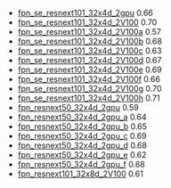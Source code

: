* [fpn_se_resnext101_32x4d_2gpu](configs/fpn_se_resnext101_32x4d_cityscapes_2gpu.py) 0.66
* [fpn_se_resnext101_32x4d_2V100](configs/fpn_se_resnext101_32x4d_cityscapes_2V100.py) 0.70
* [fpn_se_resnext101_32x4d_2V100a](configs/fpn_se_resnext101_32x4d_cityscapes_2V100a.py) 0.57
* [fpn_se_resnext101_32x4d_2V100b](configs/fpn_se_resnext101_32x4d_cityscapes_2V100a.py) 0.68
* [fpn_se_resnext101_32x4d_2V100c](configs/fpn_se_resnext101_32x4d_cityscapes_2V100c.py) 0.63
* [fpn_se_resnext101_32x4d_2V100d](configs/fpn_se_resnext101_32x4d_cityscapes_2V100d.py) 0.67
* [fpn_se_resnext101_32x4d_2V100e](configs/fpn_se_resnext101_32x4d_cityscapes_2V100e.py) 0.69
* [fpn_se_resnext101_32x4d_2V100f](configs/fpn_se_resnext101_32x4d_cityscapes_2V100f.py) 0.66
* [fpn_se_resnext101_32x4d_2V100g](configs/fpn_se_resnext101_32x4d_cityscapes_2V100g.py) 0.70
* [fpn_se_resnext101_32x4d_2V100h](configs/fpn_se_resnext101_32x4d_cityscapes_2V100g.py) 0.71
* [fpn_resnext50_32x4d_2gpu](configs/fpn_resnext50_32x4d_cityscapes_2gpu.py) 0.59
* [fpn_resnext50_32x4d_2gpu_a](configs/fpn_resnext50_32x4d_cityscapes_2gpu_a.py) 0.64
* [fpn_resnext50_32x4d_2gpu_b](configs/fpn_resnext50_32x4d_cityscapes_2gpu_b.py) 0.65
* [fpn_resnext50_32x4d_2gpu_c](configs/fpn_resnext50_32x4d_cityscapes_2gpu_c.py) 0.69
* [fpn_resnext50_32x4d_2gpu_d](configs/fpn_resnext50_32x4d_cityscapes_2gpu_d.py) 0.68
* [fpn_resnext50_32x4d_2gpu_e](configs/fpn_resnext50_32x4d_cityscapes_2gpu_e.py) 0.62
* [fpn_resnext50_32x4d_2gpu_f](configs/fpn_resnext50_32x4d_cityscapes_2gpu_f.py) 0.68
* [fpn_resnext101_32x8d_2V100](configs/fpn_resnext101_32x8d_2V100.py) 0.61
